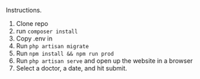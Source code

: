 Instructions.

1. Clone repo
2. run `composer install`
3. Copy .env in
4. Run `php artisan migrate`
5. Run `npm install && npm run prod`
6. Run `php artisan serve` and open up the website in a browser
7. Select a doctor, a date, and hit submit.
